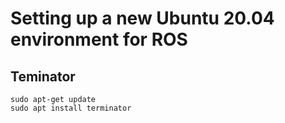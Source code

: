 # Setting up a new Ubuntu 20.04 environment for ROS

## Teminator
```
sudo apt-get update
sudo apt install terminator
```

